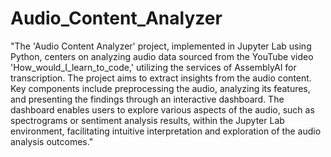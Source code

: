 # Audio_Content_Analyzer
"The 'Audio Content Analyzer' project, implemented in Jupyter Lab using Python, centers on analyzing audio data sourced from the YouTube video 'How_would_I_learn_to_code,' utilizing the services of AssemblyAI for transcription. The project aims to extract insights from the audio content. Key components include preprocessing the audio, analyzing its features, and presenting the findings through an interactive dashboard. The dashboard enables users to explore various aspects of the audio, such as spectrograms or sentiment analysis results, within the Jupyter Lab environment, facilitating intuitive interpretation and exploration of the audio analysis outcomes."
